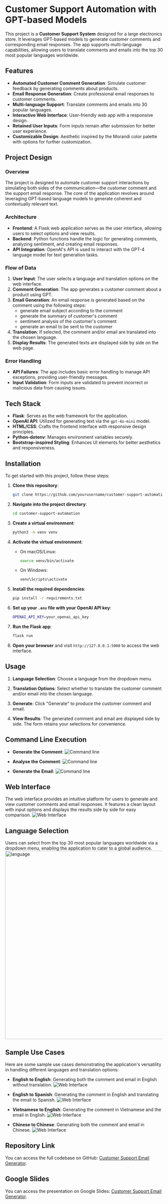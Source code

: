 # Customer Support Automation with GPT-based Models

This project is a **Customer Support System** designed for a large electronics store. It leverages GPT-based models to generate customer comments and corresponding email responses. The app supports multi-language capabilities, allowing users to translate comments and emails into the top 30 most popular languages worldwide.

## Features

- **Automated Customer Comment Generation**: Simulate customer feedback by generating comments about products.
- **Email Response Generation**: Create professional email responses to customer comments.
- **Multi-language Support**: Translate comments and emails into 30 popular languages.
- **Interactive Web Interface**: User-friendly web app with a responsive design.
- **Retained User Inputs**: Form inputs remain after submission for better user experience.
- **Customizable Design**: Aesthetic inspired by the Morandi color palette with options for further customization.

## Project Design

### Overview

The project is designed to automate customer support interactions by simulating both sides of the communication—the customer comment and the support email response. The core of the application revolves around leveraging GPT-based language models to generate coherent and contextually relevant text.

### Architecture

- **Frontend**: A Flask web application serves as the user interface, allowing users to select options and view results.
- **Backend**: Python functions handle the logic for generating comments, analyzing sentiment, and creating email responses.
- **API Integration**: OpenAI's API is used to interact with the GPT-4 language model for text generation tasks.

### Flow of Data

1. **User Input**: The user selects a language and translation options on the web interface.
2. **Comment Generation**: The app generates a customer comment about a product using GPT.
3. **Email Generation**: An email response is generated based on the comment using the following steps:
   - generate email subject according to the comment
   - generate the summary of customer's comment
   - sentiment analysis of the customer's comment
   - generate an email to be sent to the customer
5. **Translation**: If selected, the comment and/or email are translated into the chosen language.
6. **Display Results**: The generated texts are displayed side by side on the web page.

### Error Handling

- **API Failures**: The app includes basic error handling to manage API exceptions, providing user-friendly messages.
- **Input Validation**: Form inputs are validated to prevent incorrect or malicious data from causing issues.

## Tech Stack

- **Flask**: Serves as the web framework for the application.
- **OpenAI API**: Utilized for generating text via the `gpt-4o-mini` model.
- **HTML/CSS**: Crafts the frontend interface with responsive design principles.
- **Python-dotenv**: Manages environment variables securely.
- **Bootstrap-inspired Styling**: Enhances UI elements for better aesthetics and responsiveness.

## Installation

To get started with this project, follow these steps:

1. **Clone this repository**:

   ```bash
   git clone https://github.com/yourusername/customer-support-automation.git
   ```

2. **Navigate into the project directory**:

   ```bash
   cd customer-support-automation
   ```

3. **Create a virtual environment**:

   ```bash
   python3 -m venv venv
   ```

4. **Activate the virtual environment**:

   - On macOS/Linux:

     ```bash
     source venv/bin/activate
     ```

   - On Windows:

     ```bash
     venv\Scripts\activate
     ```

5. **Install the required dependencies**:

   ```bash
   pip install -r requirements.txt
   ```

6. **Set up your `.env` file with your OpenAI API key**:

   ```bash
   OPENAI_API_KEY=your_openai_api_key
   ```

7. **Run the Flask app**:

   ```bash
   flask run
   ```

8. **Open your browser** and visit `http://127.0.0.1:5000` to access the web interface.

## Usage

1. **Language Selection**: Choose a language from the dropdown menu.

2. **Translation Options**: Select whether to translate the customer comment and/or email into the chosen language.

3. **Generate**: Click "Generate" to produce the customer comment and email.

4. **View Results**: The generated comment and email are displayed side by side. The form retains your selections for convenience.

## Command Line Execution
- **Generate the Comment**: 
![Command line](images/command1.png)

- **Analyse the Comment**:
![Command line](images/command2.png)

- **Generate the Email**:
![Command line](images/command3.png)

## Web Interface
The web interface provides an intuitive platform for users to generate and view customer comments and email responses. It features a clean layout with input options and displays the results side by side for easy comparison.
![Web Interface](images/web_interface.png)

## Language Selection
Users can select from the top 30 most popular languages worldwide via a dropdown menu, enabling the application to cater to a global audience.
<img src="images/language.png" alt="language" width="600">

## Sample Use Cases
Here are some sample use cases demonstrating the application's versatility in handling different languages and translation options:
- **English to English**: Generating both the comment and email in English without translation.
![Web Interface](images/use1.png)

- **English to Spanish**: Generating the comment in English and translating the email to Spanish.
![Web Interface](images/use2.png)

- **Vietnamese to English**: Generating the comment in Vietnamese and the email in English.
![Web Interface](images/use3.png)

- **Chinese to Chinese**: Generating both the comment and email in Chinese.
![Web Interface](images/use4.png)

## Repository Link
You can access the full codebase on GitHub: [Customer Support Email Generator](https://github.com/bigfishhhhhzoey/GenerativeAI/tree/main/Customer%20Support%20Email%20Generator).

## Google Slides
You can access the presentation on Google Slides: [Customer Support Email Generator](https://docs.google.com/presentation/d/19wb7PAvCZryy7h71Vm1rI6dMmcIoxuoWxjKitMBSJls/edit?usp=sharing).

